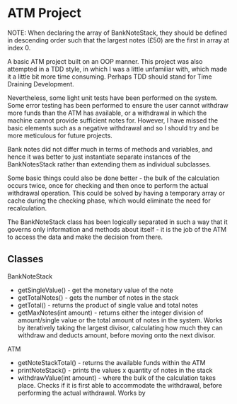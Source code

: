 # ATM Project

NOTE: When declaring the array of BankNoteStack, they should be defined in descending order such that the largest notes (£50) are the first in array at index 0.

A basic ATM project built on an OOP manner. This project was also attempted in a TDD style, in which I was a little unfamiliar with, which made it a little bit more time consuming.
Perhaps TDD should stand for Time Draining Development.

Nevertheless, some light unit tests have been performed on the 
system. Some error testing has been performed to ensure the user cannot withdraw more funds than the ATM has available,
or a withdrawal in which the machine cannot provide sufficient notes for. However, I have missed the basic elements such as a negative withdrawal and so I should try and be more meticulous for future projects.

Bank notes did not differ much in terms 
of methods and variables, and hence it was better to just instantiate separate instances of the BankNotesStack rather than extending them as individual subclasses.

Some basic things could also be done better - the bulk of the calculation occurs twice, once for checking and then once to perform the actual withdrawal operation. This could be solved by having
a temporary array or cache during the checking phase, which would eliminate the need for recalculation.

The BankNoteStack class has been logically separated in such a way that it governs only information and methods about itself - it is the job of the ATM to access the data and make the decision from there.

## Classes

BankNoteStack
- getSingleValue() - get the monetary value of the note
- getTotalNotes() - gets the number of notes in the stack
- getTotal() - returns the product of single value and total notes
- getMaxNotes(int amount) - returns either the integer division of amount/single value or the total amount of notes in the system.
Works by iteratively taking the largest divisor, calculating how much they can withdraw and deducts amount, before moving onto the next divisor.


ATM
- getNoteStackTotal() - returns the available funds within the ATM
- printNoteStack() - prints the values x quantity of notes in the stack
- withdrawValue(int amount) - where the bulk of the calculation takes place. Checks if it is first able to 
accommodate the withdrawal, before performing the actual withdrawal. Works by 
